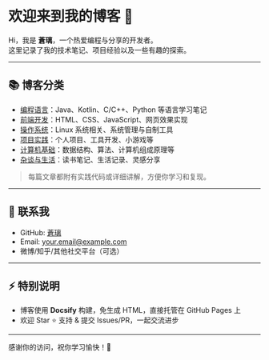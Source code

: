 # 欢迎来到我的博客 🌸

Hi，我是 **蒼璃**，一个热爱编程与分享的开发者。  
这里记录了我的技术笔记、项目经验以及一些有趣的探索。

---

## 📚 博客分类

- [编程语言](./programming/)：Java、Kotlin、C/C++、Python 等语言学习笔记
- [前端开发](./frontend/)：HTML、CSS、JavaScript、网页效果实现
- [操作系统](./os/)：Linux 系统相关、系统管理与自制工具
- [项目实践](./projects/)：个人项目、工具开发、小游戏等
- [计算机基础](./computer_basics/)：数据结构、算法、计算机组成原理等
- [杂谈与生活](./life/)：读书笔记、生活记录、灵感分享

> 每篇文章都附有实践代码或详细讲解，方便你学习和复现。

---

## 🔗 联系我

- GitHub: [蒼璃](https://github.com/s0raLin)  
- Email: your.email@example.com  
- 微博/知乎/其他社交平台（可选）

---

## ⚡ 特别说明

- 博客使用 **Docsify** 构建，免生成 HTML，直接托管在 GitHub Pages 上  
- 欢迎 Star ⭐ 支持 & 提交 Issues/PR，一起交流进步  

---

感谢你的访问，祝你学习愉快！🎉
